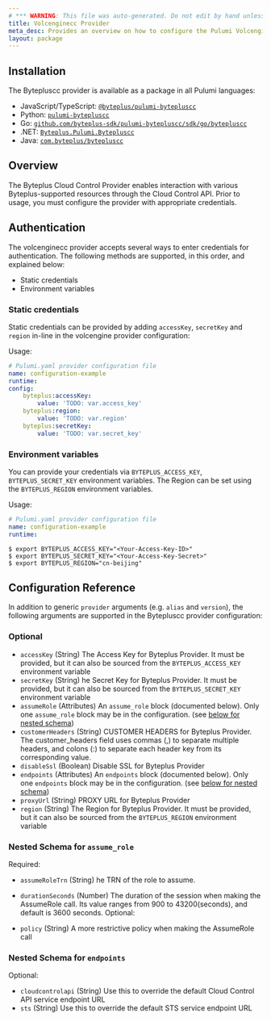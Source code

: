 ```yaml
---
# *** WARNING: This file was auto-generated. Do not edit by hand unless you're certain you know what you are doing! ***
title: Volcenginecc Provider
meta_desc: Provides an overview on how to configure the Pulumi Volcenginecc provider.
layout: package
---
```


## Installation

The Bytepluscc provider is available as a package in all Pulumi languages:

* JavaScript/TypeScript: [`@byteplus/pulumi-bytepluscc`](https://www.npmjs.com/package/@byteplus/pulumi-bytepluscc)
* Python: [`pulumi-bytepluscc`](https://pypi.org/project/pulumi-bytepluscc/)
* Go: [`github.com/byteplus-sdk/pulumi-bytepluscc/sdk/go/bytepluscc`](https://github.com/byteplus-sdk/pulumi-bytepluscc)
* .NET: [`Byteplus.Pulumi.Bytepluscc`](https://www.nuget.org/packages/Byteplus.Pulumi.Bytepluscc)
* Java: [`com.byteplus/bytepluscc`](https://central.sonatype.com/artifact/com.byteplus/bytepluscc)

## Overview

The Byteplus Cloud Control Provider enables interaction with various Byteplus-supported resources through the Cloud Control API. Prior to usage, you must configure the provider with appropriate credentials.

## Authentication

The volcenginecc provider accepts several ways to enter credentials for authentication.
The following methods are supported, in this order, and explained below:

- Static credentials
- Environment variables

### Static credentials

Static credentials can be provided by adding `accessKey`, `secretKey` and `region` in-line in the
volcengine provider configuration:

Usage:

```yaml
# Pulumi.yaml provider configuration file
name: configuration-example
runtime:
config:
    byteplus:accessKey:
        value: 'TODO: var.access_key'
    byteplus:region:
        value: 'TODO: var.region'
    byteplus:secretKey:
        value: 'TODO: var.secret_key'

```

### Environment variables

You can provide your credentials via `BYTEPLUS_ACCESS_KEY`, `BYTEPLUS_SECRET_KEY` environment variables. The Region can be set using the `BYTEPLUS_REGION` environment variables.

Usage:
```yaml
# Pulumi.yaml provider configuration file
name: configuration-example
runtime:

```

```shell
$ export BYTEPLUS_ACCESS_KEY="<Your-Access-Key-ID>"
$ export BYTEPLUS_SECRET_KEY="<Your-Access-Key-Secret>"
$ export BYTEPLUS_REGION="cn-beijing"
```

## Configuration Reference

In addition to generic `provider` arguments
(e.g. `alias` and `version`), the following arguments are supported in the Bytepluscc
provider configuration:

### Optional

- `accessKey` (String) The Access Key for Byteplus Provider. It must be provided, but it can also be sourced from the `BYTEPLUS_ACCESS_KEY` environment variable
- `secretKey` (String) he Secret Key for Byteplus Provider. It must be provided, but it can also be sourced from the `BYTEPLUS_SECRET_KEY` environment variable
- `assumeRole` (Attributes) An `assume_role` block (documented below). Only one `assume_role` block may be in the configuration. (see [below for nested schema](#nestedatt--assume_role))
- `customerHeaders` (String) CUSTOMER HEADERS for Byteplus Provider. The customer_headers field uses commas (,) to separate multiple headers, and colons (:) to separate each header key from its corresponding value.
- `disableSsl` (Boolean) Disable SSL for Byteplus Provider
- `endpoints` (Attributes) An `endpoints` block (documented below). Only one `endpoints` block may be in the configuration. (see [below for nested schema](#nestedatt--endpoints))
- `proxyUrl` (String) PROXY URL for Byteplus Provider
- `region` (String) The Region for Byteplus Provider. It must be provided, but it can also be sourced from the `BYTEPLUS_REGION` environment variable


<a id="nestedatt--assume_role"></a>

### Nested Schema for `assume_role`

Required:

- `assumeRoleTrn` (String) he TRN of the role to assume.
- `durationSeconds` (Number) The duration of the session when making the AssumeRole call. Its value ranges from 900 to 43200(seconds), and default is 3600 seconds.
  Optional:

- `policy` (String) A more restrictive policy when making the AssumeRole call

<a id="nestedatt--endpoints"></a>

### Nested Schema for `endpoints`

Optional:

- `cloudcontrolapi` (String) Use this to override the default Cloud Control API service endpoint URL
- `sts` (String) Use this to override the default STS service endpoint URL